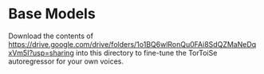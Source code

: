 # Base Models

Download the contents of https://drive.google.com/drive/folders/1o1BQ6wlRonQu0FAi8SdQZMaNeDqxVm5I?usp=sharing into this directory to fine-tune the TorToiSe autoregressor for your own voices.